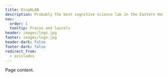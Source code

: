 ```yaml
---
title: DingNLAB
description: Probably the best cognitive science lab in the Eastern Hemisphere.
nav:
  order: 1
  tooltip: Praise and laurels
header: images/logo.jpg
footer: images/logo.jpg
header-dark: false
footer-dark: false
redirect_from:
  - accolades
---
```


Page content.

